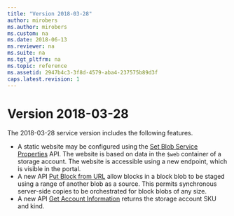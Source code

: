 ```yaml
---
title: "Version 2018-03-28"
author: mirobers
ms.author: mirobers
ms.custom: na
ms.date: 2018-06-13
ms.reviewer: na
ms.suite: na
ms.tgt_pltfrm: na
ms.topic: reference
ms.assetid: 2947b4c3-3f8d-4579-aba4-237575b89d3f
caps.latest.revision: 1
---
```

# Version 2018-03-28

The 2018-03-28 service version includes the following features.

- A static website may be configured using the [Set Blob Service Properties](Set-Blob-Service-Properties.md) API. The website is based on data in the `$web` container of a storage account. The website is accessible using a new endpoint, which is visible in the portal.
- A new API [Put Block from URL](put-block-from-url.md) allow blocks in a block blob to be staged using a range of another blob as a source. This permits synchronous server-side copies to be orchestrated for block blobs of any size.
- A new API [Get Account Information](get-account-information.md) returns the storage account SKU and kind.
